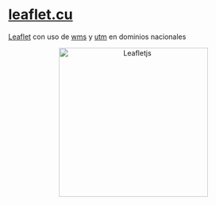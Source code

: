 # [leaflet.cu](https://github.com/gtoranzo/leaflet.cu)

[Leaflet](https://leafletjs.com/) con uso de [wms](https://github.com/gtoranzo/leaflet.wms) y [utm](https://github.com/gtoranzo/Leaflet.UTM) en dominios nacionales

<p align="center">
  <a href="https://leafletjs.com/" target="blank"><img src="https://leafletjs.com/docs/images/logo.png" width="300" alt="Leafletjs" /></a>
</p>
